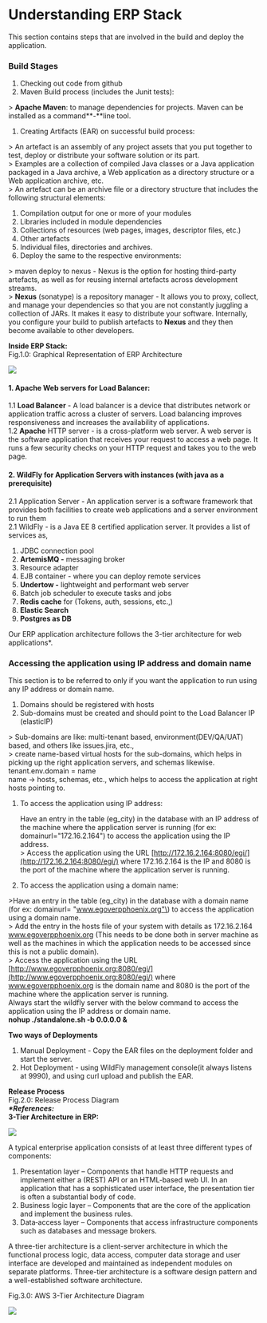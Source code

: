 # Understanding ERP Stack

This section contains steps that are involved in the build and deploy the application. 

### **Build Stages**

1. Checking out code from github
2. Maven Build process \(includes the Junit tests\):

&gt; **Apache Maven**: to manage dependencies for projects. Maven can be installed as a command**-**line tool.

1. Creating Artifacts \(EAR\) on successful build process:

&gt; An artefact is an assembly of any project assets that you put together to test, deploy or distribute your software solution or its part.  
&gt; Examples are a collection of compiled Java classes or a Java application packaged in a Java archive, a Web application as a directory structure or a Web application archive, etc.  
&gt; An artefact can be an archive file or a directory structure that includes the following structural elements:

1. Compilation output for one or more of your modules
2. Libraries included in module dependencies
3. Collections of resources \(web pages, images, descriptor files, etc.\)
4. Other artefacts
5. Individual files, directories and archives.
6. Deploy the same to the respective environments:

&gt; maven deploy to nexus - Nexus is the option for hosting third-party artefacts, as well as for reusing internal artefacts across development streams.  
&gt; **Nexus** \(sonatype\) is a repository manager - It allows you to proxy, collect, and manage your dependencies so that you are not constantly juggling a collection of JARs. It makes it easy to distribute your software. Internally, you configure your build to publish artefacts to **Nexus** and they then become available to other developers.  
  
**Inside ERP Stack:**   
Fig.1.0: Graphical Representation of ERP Architecture

![](https://digit-discuss.atlassian.net/wiki/download/thumbnails/8716301/worddav665bdb5f17de344bd1557562a65638e7.png?version=1&modificationDate=1553666606212&cacheVersion=1&api=v2&width=712&height=405)

#### **1. Apache Web servers for Load Balancer**:

1.1 **Load Balancer** - A load balancer is a device that distributes network or application traffic across a cluster of servers. Load balancing improves responsiveness and increases the availability of applications.  
1.2 **Apache** HTTP server - is a cross-platform web server. A web server is the software application that receives your request to access a web page. It runs a few security checks on your HTTP request and takes you to the web page.

#### **2. WildFly for Application Servers** with instances \(with java as a prerequisite\)

2.1 Application Server - An application server is a software framework that provides both facilities to create web applications and a server environment to run them  
2.1 WildFly - is a Java EE 8 certified application server. It provides a list of services as,

1. JDBC connection pool
2. **ArtemisMQ -** messaging broker
3. Resource adapter
4. EJB container - where you can deploy remote services
5. **Undertow -** lightweight and performant web server
6. Batch job scheduler to execute tasks and jobs
7. **Redis cache** for \(Tokens, auth, sessions, etc.,\)
8. **Elastic Search**
9. **Postgres as DB**

Our ERP application architecture follows the 3-tier architecture for web applications\*.

### **Accessing the application using IP address and domain name**

This section is to be referred to only if you want the application to run using any IP address or domain name.

1. Domains should be registered with hosts
2. Sub-domains must be created and should point to the Load Balancer IP \(elasticIP\)

&gt; Sub-domains are like: multi-tenant based, environment\(DEV/QA/UAT\) based, and others like issues.jira, etc.,  
&gt; create name-based virtual hosts for the sub-domains, which helps in picking up the right application servers, and schemas likewise.  
tenant.env.domain = name  
name → hosts, schemas, etc., which helps to access the application at right hosts pointing to.

1. To access the application using IP address:

   Have an entry in the table \(eg\_city\) in the database with an IP address of the machine where the application server is running \(for ex: domainurl="172.16.2.164"\) to access the application using the IP address.  
   &gt; Access the application using the URL [http://172.16.2.164:8080/egi/](http://172.16.2.164:8080/egi/) where 172.16.2.164 is the IP and 8080 is the port of the machine where the application server is running.

2.  To access the application using a domain name: 

   &gt;Have an entry in the table \(eg\_city\) in the database with a domain name \(for ex: domainurl= "www.egoverpphoenix.org"\) to access the application using a domain name.  
   &gt; Add the entry in the hosts file of your system with details as 172.16.2.164 www.egoverpphoenix.org \(This needs to be done both in server machine as well as the machines in which the application needs to be accessed since this is not a public domain\).  
   &gt; Access the application using the URL [http://www.egoverpphoenix.org:8080/egi/](http://www.egoverpphoenix.org:8080/egi/) where www.egoverpphoenix.org is the domain name and 8080 is the port of the machine where the application server is running.  
   Always start the wildfly server with the below command to access the application using the IP address or domain name.  
   **nohup ./standalone.sh -b 0.0.0.0 &**

**Two ways of Deployments**

1. Manual Deployment - Copy the EAR files on the deployment folder and start the server.
2. Hot Deployment - using WildFly management console\(it always listens at 9990\), and using curl upload and publish the EAR.

**Release Process**  
Fig.2.0: Release Process Diagram  
_**\*References:**_  
**3-Tier Architecture in ERP:**

![](https://digit-discuss.atlassian.net/wiki/download/thumbnails/8716301/worddav50180a8c1ed02e7def72ed57ac5d09b6.png?version=1&modificationDate=1553666609164&cacheVersion=1&api=v2&width=624&height=355)

A typical enterprise application consists of at least three different types of components:

1. Presentation layer – Components that handle HTTP requests and implement either a \(REST\) API or an HTML‑based web UI. In an application that has a sophisticated user interface, the presentation tier is often a substantial body of code.
2. Business logic layer – Components that are the core of the application and implement the business rules.
3. Data‑access layer – Components that access infrastructure components such as databases and message brokers.

A three-tier architecture is a client-server architecture in which the functional process logic, data access, computer data storage and user interface are developed and maintained as independent modules on separate platforms. Three-tier architecture is a software design pattern and a well-established software architecture.

Fig.3.0: AWS 3-Tier Architecture Diagram

![](https://digit-discuss.atlassian.net/wiki/download/thumbnails/8716301/worddav4faa0e315d2eb20c1297023c7aa65d51.png?version=1&modificationDate=1553666611915&cacheVersion=1&api=v2&width=649&height=459)

